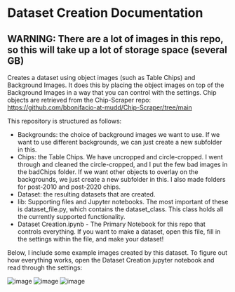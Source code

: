 # Dataset Creation Documentation
## WARNING: There are a lot of images in this repo, so this will take up a lot of storage space (several GB)

Creates a dataset using object images (such as Table Chips) and Background Images. It does this by placing the object images on top of the Background Images in a way that you can control with the settings. Chip objects are retrieved from the Chip-Scraper repo: https://github.com/bbonifacio-at-mudd/Chip-Scraper/tree/main

This repository is structured as follows: 
- Backgrounds: the choice of background images we want to use. If we want to use different backgrounds, we can just create a new subfolder in this.
- Chips: the Table Chips. We have uncropped and circle-cropped. I went through and cleaned the circle-cropped, and I put the few bad images in the badChips folder. If we want other objects to overlay on the backgrounds, we just create a new subfolder in this. I also made folders for post-2010 and post-2020 chips. 
- Dataset: the resulting datasets that are created.  
- lib: Supporting files and Jupyter notebooks. The most important of these is dataset_file.py, which contains the dataset_class. This class holds all the currently supported functionality. 
- Dataset Creation.ipynb - The Primary Notebook for this repo that controls everything. If you want to make a dataset, open this file, fill in the settings within the file, and make your dataset!

Below, I include some example images created by this dataset. To figure out how everything works, open the Dataset Creation jupyter notebook and read through the settings: 

![image](https://github.com/bbonifacio-at-mudd/Dataset-Creation/assets/114462423/f3c9bfa4-c4eb-479d-818c-f0b4d2b9cd10)
![image](https://github.com/bbonifacio-at-mudd/Dataset-Creation/assets/114462423/0bd989ab-3de1-43ba-984c-0a2d76afef07)
![image](https://github.com/bbonifacio-at-mudd/Dataset-Creation/assets/114462423/9c3b7a92-dce3-401d-9fa2-720b6f3d0040)

